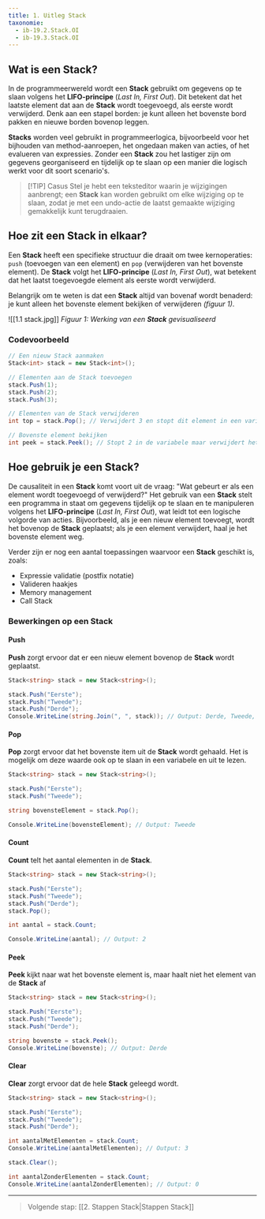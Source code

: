 ```yaml
---
title: 1. Uitleg Stack
taxonomie:
  - ib-19.2.Stack.OI
  - ib-19.3.Stack.OI
---
```


## Wat is een Stack?
In de programmeerwereld wordt een **Stack** gebruikt om gegevens op te slaan volgens het **LIFO-principe** (_Last In, First Out_). Dit betekent dat het laatste element dat aan de **Stack** wordt toegevoegd, als eerste wordt verwijderd. Denk aan een stapel borden: je kunt alleen het bovenste bord pakken en nieuwe borden bovenop leggen.

**Stacks** worden veel gebruikt in programmeerlogica, bijvoorbeeld voor het bijhouden van method-aanroepen, het ongedaan maken van acties, of het evalueren van expressies. Zonder een **Stack** zou het lastiger zijn om gegevens georganiseerd en tijdelijk op te slaan op een manier die logisch werkt voor dit soort scenario's.

> [!TIP] Casus
> Stel je hebt een teksteditor waarin je wijzigingen aanbrengt; een **Stack** kan worden gebruikt om elke wijziging op te slaan, zodat je met een undo-actie de laatst gemaakte wijziging gemakkelijk kunt terugdraaien.

## Hoe zit een Stack in elkaar?
Een **Stack** heeft een specifieke structuur die draait om twee kernoperaties: `push` (toevoegen van een element) en `pop` (verwijderen van het bovenste element). De **Stack** volgt het **LIFO-principe** (_Last In, First Out_), wat betekent dat het laatst toegevoegde element als eerste wordt verwijderd.

Belangrijk om te weten is dat een **Stack** altijd van bovenaf wordt benaderd: je kunt alleen het bovenste element bekijken of verwijderen *(figuur 1)*. 

![[1.1 stack.jpg]]
*Figuur 1: Werking van een **Stack** gevisualiseerd*

### Codevoorbeeld
```csharp
// Een nieuw Stack aanmaken
Stack<int> stack = new Stack<int>();

// Elementen aan de Stack toevoegen
stack.Push(1);
stack.Push(2);
stack.Push(3);

// Elementen van de Stack verwijderen
int top = stack.Pop(); // Verwijdert 3 en stopt dit element in een variabele

// Bovenste element bekijken
int peek = stack.Peek(); // Stopt 2 in de variabele maar verwijdert het niet
```

## Hoe gebruik je een Stack?
De causaliteit in een **Stack** komt voort uit de vraag: "Wat gebeurt er als een element wordt toegevoegd of verwijderd?" Het gebruik van een **Stack** stelt een programma in staat om gegevens tijdelijk op te slaan en te manipuleren volgens het **LIFO-principe** (_Last In, First Out_), wat leidt tot een logische volgorde van acties. Bijvoorbeeld, als je een nieuw element toevoegt, wordt het bovenop de **Stack** geplaatst; als je een element verwijdert, haal je het bovenste element weg.

Verder zijn er nog een aantal toepassingen waarvoor een **Stack** geschikt is, zoals:
- Expressie validatie (postfix notatie)
- Valideren haakjes
- Memory management
- Call Stack

### Bewerkingen op een Stack

#### Push 
**Push** zorgt ervoor dat er een nieuw element bovenop de **Stack** wordt geplaatst.
```csharp
Stack<string> stack = new Stack<string>();

stack.Push("Eerste");
stack.Push("Tweede");
stack.Push("Derde");
Console.WriteLine(string.Join(", ", stack)); // Output: Derde, Tweede, Eerste
```

#### Pop
**Pop** zorgt ervoor dat het bovenste item uit de **Stack** wordt gehaald. Het is mogelijk om deze waarde ook op te slaan in een variabele en uit te lezen.
```csharp
Stack<string> stack = new Stack<string>();

stack.Push("Eerste");
stack.Push("Tweede");

string bovensteElement = stack.Pop();

Console.WriteLine(bovensteElement); // Output: Tweede
```

#### Count
**Count** telt het aantal elementen in de **Stack**.
```csharp
Stack<string> stack = new Stack<string>();

stack.Push("Eerste");
stack.Push("Tweede");
stack.Push("Derde");
stack.Pop();

int aantal = stack.Count;

Console.WriteLine(aantal); // Output: 2
```

#### Peek 
**Peek** kijkt naar wat het bovenste element is, maar haalt niet het element van de **Stack** af
```csharp
Stack<string> stack = new Stack<string>();

stack.Push("Eerste");
stack.Push("Tweede");
stack.Push("Derde");

string bovenste = stack.Peek();
Console.WriteLine(bovenste); // Output: Derde
```

#### Clear
**Clear** zorgt ervoor dat de hele **Stack** geleegd wordt.
```csharp
Stack<string> stack = new Stack<string>();

stack.Push("Eerste");
stack.Push("Tweede");
stack.Push("Derde");

int aantalMetElementen = stack.Count;
Console.WriteLine(aantalMetElementen); // Output: 3

stack.Clear();

int aantalZonderElementen = stack.Count;
Console.WriteLine(aantalZonderElementen); // Output: 0
```

---

> Volgende stap: [[2. Stappen Stack|Stappen Stack]]
